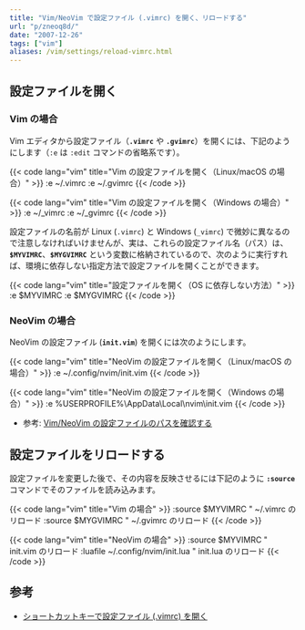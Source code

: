 ```yaml
---
title: "Vim/NeoVim で設定ファイル (.vimrc) を開く、リロードする"
url: "p/zneoq8d/"
date: "2007-12-26"
tags: ["vim"]
aliases: /vim/settings/reload-vimrc.html
---
```


設定ファイルを開く
----

### Vim の場合

Vim エディタから設定ファイル（__`.vimrc`__ や __`.gvimrc`__）を開くには、下記のようにします（`:e` は `:edit` コマンドの省略系です）。

{{< code lang="vim" title="Vim の設定ファイルを開く（Linux/macOS の場合）" >}}
:e ~/.vimrc
:e ~/.gvimrc
{{< /code >}}

{{< code lang="vim" title="Vim の設定ファイルを開く（Windows の場合）" >}}
:e ~/_vimrc
:e ~/_gvimrc
{{< /code >}}

設定ファイルの名前が Linux (`.vimrc`) と Windows (`_vimrc`) で微妙に異なるので注意しなければいけませんが、実は、これらの設定ファイル名（パス）は、__`$MYVIMRC`__、__`$MYGVIMRC`__ という変数に格納されているので、次のように実行すれば、環境に依存しない指定方法で設定ファイルを開くことができます。

{{< code lang="vim" title="設定ファイルを開く（OS に依存しない方法）" >}}
:e $MYVIMRC
:e $MYGVIMRC
{{< /code >}}

### NeoVim の場合

NeoVim の設定ファイル (__`init.vim`__) を開くには次のようにします。

{{< code lang="vim" title="NeoVim の設定ファイルを開く（Linux/macOS の場合）" >}}
:e ~/.config/nvim/init.vim
{{< /code >}}

{{< code lang="vim" title="NeoVim の設定ファイルを開く（Windows の場合）" >}}
:e %USERPROFILE%\AppData\Local\nvim\init.vim
{{< /code >}}

- 参考: [Vim/NeoVim の設定ファイルのパスを確認する](/p/7mabuvq/)


設定ファイルをリロードする
----

設定ファイルを変更した後で、その内容を反映させるには下記のように __`:source`__ コマンドでそのファイルを読み込みます。

{{< code lang="vim" title="Vim の場合" >}}
:source $MYVIMRC   " ~/.vimrc のリロード
:source $MYGVIMRC  " ~/.gvimrc のリロード
{{< /code >}}

{{< code lang="vim" title="NeoVim の場合" >}}
:source $MYVIMRC                  " init.vim のリロード
:luafile ~/.config/nvim/init.lua  " init.lua のリロード
{{< /code >}}


参考
----

- [ショートカットキーで設定ファイル (.vimrc) を開く](/p/r5fcfgk/)

